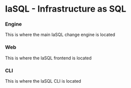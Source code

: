 # IaSQL - Infrastructure as SQL

### Engine

This is where the main IaSQL change engine is located

### Web

This is where the IaSQL frontend is located

### CLI

This is where the IaSQL CLI is located
